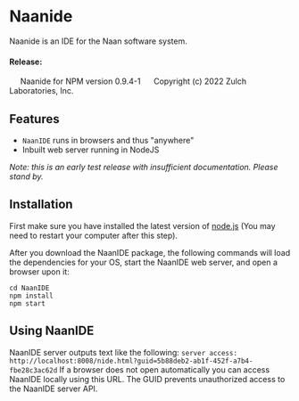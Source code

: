 Naanide
==========

Naanide is an IDE for the Naan software system.

#### Release:
     Naanide for NPM version 0.9.4-1
     Copyright (c) 2022 Zulch Laboratories, Inc.

Features
-------
- `NaanIDE` runs in browsers and thus "anywhere"
- Inbuilt web server running in NodeJS

_Note: this is an early test release with insufficient documentation. Please stand by._

Installation
-------

First make sure you have installed the latest version of [node.js](http://nodejs.org/)
(You may need to restart your computer after this step).

After you download the NaanIDE package, the following commands will load the dependencies for your OS, start the NaanIDE web server, and open a browser upon it:

    cd NaanIDE
    npm install
    npm start

Using NaanIDE
-------

NaanIDE server outputs text like the following:
`server access: http://localhost:8008/nide.html?guid=5b88deb2-ab1f-452f-a7b4-fbe28c3ac62d`
If a browser does not open automatically you can access NaanIDE locally using this URL. The GUID prevents unauthorized access to the NaanIDE server API.
